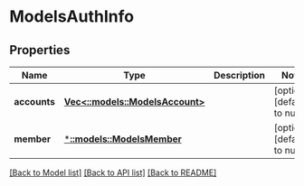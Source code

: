 # ModelsAuthInfo

## Properties
Name | Type | Description | Notes
------------ | ------------- | ------------- | -------------
**accounts** | [**Vec<::models::ModelsAccount>**](models.Account.md) |  | [optional] [default to null]
**member** | [***::models::ModelsMember**](models.Member.md) |  | [optional] [default to null]

[[Back to Model list]](../README.md#documentation-for-models) [[Back to API list]](../README.md#documentation-for-api-endpoints) [[Back to README]](../README.md)


